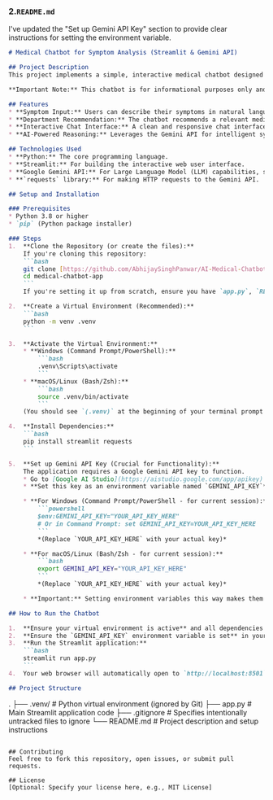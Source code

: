 


### 2\.`README.md`

I've updated the "Set up Gemini API Key" section to provide clear instructions for setting the environment variable.

````markdown
# Medical Chatbot for Symptom Analysis (Streamlit & Gemini API)

## Project Description
This project implements a simple, interactive medical chatbot designed to assist users in identifying the most appropriate medical department or specialist based on their described symptoms. Built with Streamlit for the user interface and powered by the Google Gemini API for natural language understanding and symptom analysis, this chatbot aims to guide users to the right healthcare professional, potentially reducing misdirected appointments.

**Important Note:** This chatbot is for informational purposes only and **does not provide medical advice, diagnoses, or treatment**. Always consult a qualified healthcare professional for medical concerns.

## Features
* **Symptom Input:** Users can describe their symptoms in natural language.
* **Department Recommendation:** The chatbot recommends a relevant medical department (e.g., Cardiology, Dermatology, General Physician).
* **Interactive Chat Interface:** A clean and responsive chat interface built with Streamlit.
* **AI-Powered Reasoning:** Leverages the Gemini API for intelligent symptom interpretation and recommendations.

## Technologies Used
* **Python:** The core programming language.
* **Streamlit:** For building the interactive web user interface.
* **Google Gemini API:** For Large Language Model (LLM) capabilities, simulating backend reasoning for symptom analysis.
* **`requests` library:** For making HTTP requests to the Gemini API.

## Setup and Installation

### Prerequisites
* Python 3.8 or higher
* `pip` (Python package installer)

### Steps
1.  **Clone the Repository (or create the files):**
    If you're cloning this repository:
    ```bash
    git clone [https://github.com/AbhijaySinghPanwar/AI-Medical-Chatbot.git](https://github.com/AbhijaySinghPanwar/AI-Medical-Chatbot.git)
    cd medical-chatbot-app
    ```
    If you're setting it up from scratch, ensure you have `app.py`, `README.md`, and `.gitignore` in your project directory.

2.  **Create a Virtual Environment (Recommended):**
    ```bash
    python -m venv .venv
    ```

3.  **Activate the Virtual Environment:**
    * **Windows (Command Prompt/PowerShell):**
        ```bash
        .venv\Scripts\activate
        ```
    * **macOS/Linux (Bash/Zsh):**
        ```bash
        source .venv/bin/activate
        ```
    (You should see `(.venv)` at the beginning of your terminal prompt.)

4.  **Install Dependencies:**
    ```bash
    pip install streamlit requests
    ```

5.  **Set up Gemini API Key (Crucial for Functionality):**
    The application requires a Google Gemini API key to function.
    * Go to [Google AI Studio](https://aistudio.google.com/app/apikey) to generate your API key.
    * **Set this key as an environment variable named `GEMINI_API_KEY`** before running the application. This is the recommended and most secure way to handle API keys.

    * **For Windows (Command Prompt/PowerShell - for current session):**
        ```powershell
        $env:GEMINI_API_KEY="YOUR_API_KEY_HERE"
        # Or in Command Prompt: set GEMINI_API_KEY=YOUR_API_KEY_HERE
        ```
        *(Replace `YOUR_API_KEY_HERE` with your actual key)*

    * **For macOS/Linux (Bash/Zsh - for current session):**
        ```bash
        export GEMINI_API_KEY="YOUR_API_KEY_HERE"
        ```
        *(Replace `YOUR_API_KEY_HERE` with your actual key)*

    * **Important:** Setting environment variables this way makes them available only for the current terminal session. If you close the terminal, you'll need to set it again. For permanent setting, you'd add it to your system's environment variables (Windows) or shell profile file (e.g., `.bashrc`, `.zshrc` on Linux/macOS).

## How to Run the Chatbot

1.  **Ensure your virtual environment is active** and all dependencies are installed.
2.  **Ensure the `GEMINI_API_KEY` environment variable is set** in your current terminal session.
3.  **Run the Streamlit application:**
    ```bash
    streamlit run app.py
    ```
4.  Your web browser will automatically open to `http://localhost:8501` (or a similar address) where you can interact with the chatbot.

## Project Structure
````

.
├── .venv/                  \# Python virtual environment (ignored by Git)
├── app.py                  \# Main Streamlit application code
├── .gitignore              \# Specifies intentionally untracked files to ignore
└── README.md               \# Project description and setup instructions

```

## Contributing
Feel free to fork this repository, open issues, or submit pull requests.

## License
[Optional: Specify your license here, e.g., MIT License]
```

